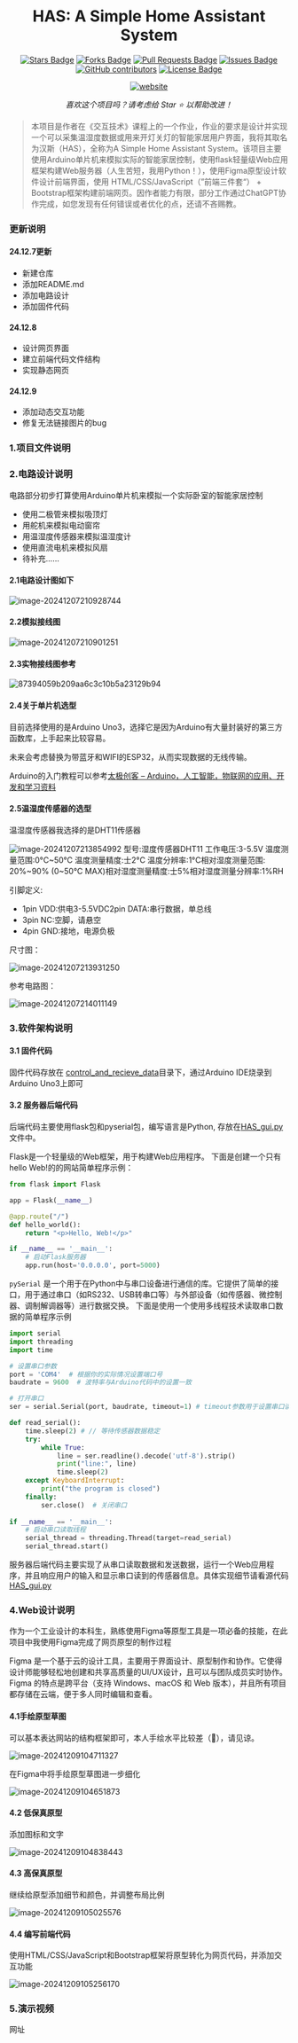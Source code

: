 <h1 align="center">HAS: A Simple Home Assistant System</h1>
<div align="center">
<a href="https://github.com/ma-jiale/HAS/stargazers"><img src="https://img.shields.io/github/stars/ma-jiale/HAS" alt="Stars Badge"/></a>
<a href="https://github.com/ma-jiale/HAS/network/members"><img src="https://img.shields.io/github/forks/ma-jiale/HAS" alt="Forks Badge"/></a>
<a href="https://github.com/ma-jiale/HAS/pulls"><img src="https://img.shields.io/github/issues-pr/ma-jiale/HAS" alt="Pull Requests Badge"/></a>
<a href="https://github.com/ma-jiale/HAS/issues"><img src="https://img.shields.io/github/issues/ma-jiale/HAS" alt="Issues Badge"/></a>
<a href="https://github.com/ma-jiale/HAS/graphs/contributors"><img alt="GitHub contributors" src="https://img.shields.io/github/contributors/ma-jiale/HAS?color=2b9348"></a>
<a href="https://github.com/ma-jiale/HAS/blob/master/LICENSE"><img src="https://img.shields.io/github/license/ma-jiale/HAS?color=2b9348" alt="License Badge"/></a>

<a href="https://github.com/ma-jiale/HAS/blob/main/enREADME.md"><img src="https://img.shields.io/static/v1?label=&labelColor=505050&message=English README 英文自述文件&color=%230076D6&style=flat&logo=google-chrome&logoColor=green" alt="website"/></a>

<i>喜欢这个项目吗？请考虑给 Star ⭐️ 以帮助改进！</i>
</div>


> 本项目是作者在《交互技术》课程上的一个作业，作业的要求是设计并实现一个可以采集温湿度数据或用来开灯关灯的智能家居用户界面，我将其取名为汉斯（HAS），全称为A Simple Home Assistant System。该项目主要使用Arduino单片机来模拟实际的智能家居控制，使用flask轻量级Web应用框架构建Web服务器（人生苦短，我用Python！），使用Figma原型设计软件设计前端界面，使用 HTML/CSS/JavaScript（”前端三件套“） + Bootstrap框架构建前端网页。因作者能力有限，部分工作通过ChatGPT协作完成，如您发现有任何错误或者优化的点，还请不吝赐教。

### 更新说明

#### 24.12.7更新

- 新建仓库
- 添加README.md
- 添加电路设计
- 添加固件代码

#### 24.12.8

- 设计网页界面
- 建立前端代码文件结构
- 实现静态网页

#### 24.12.9

- 添加动态交互功能
- 修复无法链接图片的bug

### 1.项目文件说明

### 2.电路设计说明

电路部分初步打算使用Arduino单片机来模拟一个实际卧室的智能家居控制

- 使用二极管来模拟吸顶灯
- 用舵机来模拟电动窗帘
- 用温湿度传感器来模拟温湿度计
- 使用直流电机来模拟风扇
- 待补充......

#### 2.1电路设计图如下

![image-20241207210928744](images/image-20241207210928744.png)

#### 2.2模拟接线图

![image-20241207210901251](images/image-20241207210901251.png)

#### 2.3实物接线图参考

![87394059b209aa6c3c10b5a23129b94](images/87394059b209aa6c3c10b5a23129b94.jpg)

#### 2.4关于单片机选型

目前选择使用的是Arduino Uno3，选择它是因为Arduino有大量封装好的第三方函数库，上手起来比较容易。

未来会考虑替换为带蓝牙和WIFI的ESP32，从而实现数据的无线传输。

Arduino的入门教程可以参考[太极创客 – Arduino，人工智能，物联网的应用、开发和学习资料](http://www.taichi-maker.com/)

#### 2.5温湿度传感器的选型

温湿度传感器我选择的是DHT11传感器

![image-20241207213854992](images/image-20241207213854992.png)
型号:湿度传感器DHT11
工作电压:3-5.5V
温度测量范围:0°C~50°C
温度测量精度:士2°C
温度分辨率:1°C相对湿度测量范围:
20%~90% (0~50°C MAX)相对湿度测量精度:士5%相对湿度测量分辨率:1%RH

引脚定义:

- 1pin VDD:供电3-5.5VDC2pin DATA:串行数据，单总线
- 3pin NC:空脚，请悬空
- 4pin GND:接地，电源负极

尺寸图：

![image-20241207213931250](images/image-20241207213931250.png)

参考电路图：

![image-20241207214011149](images/image-20241207214011149.png)

### 3.软件架构说明

#### 3.1 固件代码

固件代码存放在 [control_and_recieve_data](Software/control_and_recieve_data)目录下，通过Arduino IDE烧录到Arduino Uno3上即可

#### 3.2 服务器后端代码

后端代码主要使用flask包和pyserial包，编写语言是Python, 存放在[HAS_gui.py](Software/HAS_gui.py)文件中。

Flask是一个轻量级的Web框架，用于构建Web应用程序。
下面是创建一个只有hello Web!的的网站简单程序示例：

```python
from flask import Flask

app = Flask(__name__)

@app.route("/")
def hello_world():
    return "<p>Hello, Web!</p>"

if __name__ == '__main__':
    # 启动Flask服务器
    app.run(host='0.0.0.0', port=5000)
```

`pySerial` 是一个用于在Python中与串口设备进行通信的库。它提供了简单的接口，用于通过串口（如RS232、USB转串口等）与外部设备（如传感器、微控制器、调制解调器等）进行数据交换。
下面是使用一个使用多线程技术读取串口数据的简单程序示例

```python
import serial
import threading
import time

# 设置串口参数
port = 'COM4'  # 根据你的实际情况设置端口号
baudrate = 9600  # 波特率与Arduino代码中的设置一致

# 打开串口
ser = serial.Serial(port, baudrate, timeout=1) # timeout参数用于设置串口读取操作的超时时间

def read_serial():
    time.sleep(2) # // 等待传感器数据稳定
    try:
        while True:
            line = ser.readline().decode('utf-8').strip()
            print("line:", line)
            time.sleep(2) 
    except KeyboardInterrupt:
        print("the program is closed")
    finally:
        ser.close()  # 关闭串口
    
if __name__ == '__main__':
    # 启动串口读取线程
    serial_thread = threading.Thread(target=read_serial)
    serial_thread.start()
```

服务器后端代码主要实现了从串口读取数据和发送数据，运行一个Web应用程序，并且响应用户的输入和显示串口读到的传感器信息。具体实现细节请看源代码[HAS_gui.py](Software/HAS_gui.py)

### 4.Web设计说明

作为一个工业设计的本科生，熟练使用Figma等原型工具是一项必备的技能，在此项目中我使用Figma完成了网页原型的制作过程

Figma 是一个基于云的设计工具，主要用于界面设计、原型制作和协作。它使得设计师能够轻松地创建和共享高质量的UI/UX设计，且可以与团队成员实时协作。Figma 的特点是跨平台（支持 Windows、macOS 和 Web 版本），并且所有项目都存储在云端，便于多人同时编辑和查看。

#### 4.1手绘原型草图

可以基本表达网站的结构框架即可，本人手绘水平比较差（🙂），请见谅。

![image-20241209104711327](images/image-20241209104711327.png)

在Figma中将手绘原型草图进一步细化

![image-20241209104651873](images/image-20241209104651873.png)

#### 4.2 低保真原型

添加图标和文字

![image-20241209104838443](images/image-20241209104838443.png)

#### 4.3 高保真原型

继续给原型添加细节和颜色，并调整布局比例

![image-20241209105025576](images/image-20241209105025576.png)

#### 4.4 编写前端代码

使用HTML/CSS/JavaScript和Bootstrap框架将原型转化为网页代码，并添加交互功能

![image-20241209105256170](images/image-20241209105256170.png)

### 5.演示视频

网址
